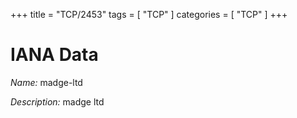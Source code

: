 +++
title = "TCP/2453"
tags = [ "TCP" ]
categories = [ "TCP" ]
+++

# IANA Data

_Name:_ madge-ltd

_Description:_ madge ltd

